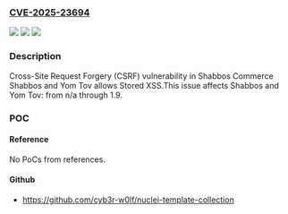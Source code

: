 ### [CVE-2025-23694](https://cve.mitre.org/cgi-bin/cvename.cgi?name=CVE-2025-23694)
![](https://img.shields.io/static/v1?label=Product&message=Shabbos%20and%20Yom%20Tov&color=blue)
![](https://img.shields.io/static/v1?label=Version&message=n%2Fa%3C%3D%201.9%20&color=brighgreen)
![](https://img.shields.io/static/v1?label=Vulnerability&message=CWE-352%20Cross-Site%20Request%20Forgery%20(CSRF)&color=brighgreen)

### Description

Cross-Site Request Forgery (CSRF) vulnerability in Shabbos Commerce Shabbos and Yom Tov allows Stored XSS.This issue affects Shabbos and Yom Tov: from n/a through 1.9.

### POC

#### Reference
No PoCs from references.

#### Github
- https://github.com/cyb3r-w0lf/nuclei-template-collection


